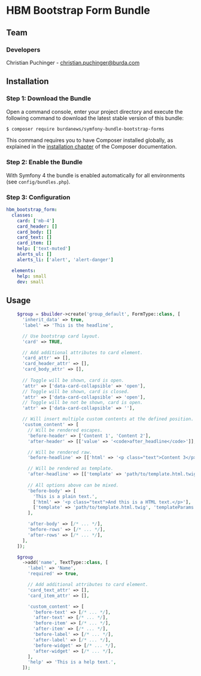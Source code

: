 # HBM Bootstrap Form Bundle

## Team

### Developers
Christian Puchinger - christian.puchinger@burda.com

## Installation

### Step 1: Download the Bundle

Open a command console, enter your project directory and execute the
following command to download the latest stable version of this bundle:

```bash
$ composer require burdanews/symfony-bundle-bootstrap-forms
```

This command requires you to have Composer installed globally, as explained
in the [installation chapter](https://getcomposer.org/doc/00-intro.md)
of the Composer documentation.

### Step 2: Enable the Bundle

With Symfony 4 the bundle is enabled automatically for all environments (see `config/bundles.php`). 


### Step 3: Configuration

```yml
hbm_bootstrap_form:
  classes:
    card: ['mb-4']
    card_header: []
    card_body: []
    card_text: []
    card_item: []
    help: ['text-muted']
    alerts_ul: []
    alerts_li: ['alert', 'alert-danger']

  elements:
    help: small
    dev: small
```

## Usage

```php
    $group = $builder->create('group_default', FormType::class, [
      'inherit_data' => true,
      'label' => 'This is the headline',

      // Use bootstrap card layout.
      'card' => TRUE,

      // Add additional attributes to card element.
      'card_attr' => [],
      'card_header_attr' => [],
      'card_body_attr' => [],
 
      // Toggle will be shown, card is open.
      'attr' => ['data-card-collapsible' => 'open'],
      // Toggle will be shown, card is closed.
      'attr' => ['data-card-collapsible' => 'open'],
      // Toggle will be not be shown, card is open.
      'attr' => ['data-card-collapsible' => ''],

      // Will insert multiple custom contents at the defined position.
      'custom_content' => [
        // Will be rendered escapes.
        'before-header' => ['Content 1', 'Content 2'],
        'after-header' => [['value' => '<code>after_headline</code>']],

        // Will be rendered raw.
        'before-headline' => [['html' => '<p class="text">Content 3</p>']],

        // Will be rendered as template.
        'after-headline' => [['template' => 'path/to/template.html.twig', 'templateParams' => ['var1' => $var]]],
      
        // All options above can be mixed.
        'before-body' => [
          'This is a plain text.',
          ['html' => '<p class="text">And this is a HTML text.</p>'],
          ['template' => 'path/to/template.html.twig', 'templateParams' => ['obj' => $obj]]
        ],

        'after-body' => [/* ... */],
        'before-rows' => [/* ... */],
        'after-rows' => [/* ... */],
      ],
    ]);

    $group
      ->add('name', TextType::class, [
        'label' => 'Name',
        'required' => true,

        // Add additional attributes to card element.
        'card_text_attr' => [],
        'card_item_attr' => [],

        'custom_content' => [
          'before-text' => [/* ... */],
          'after-text' => [/* ... */],
          'before-item' => [/* ... */],
          'after-item' => [/* ... */],
          'before-label' => [/* ... */],
          'after-label' => [/* ... */],
          'before-widget' => [/* ... */],
          'after-widget' => [/* ... */],
        ],
        'help' => 'This is a help text.',
      ]);
```
